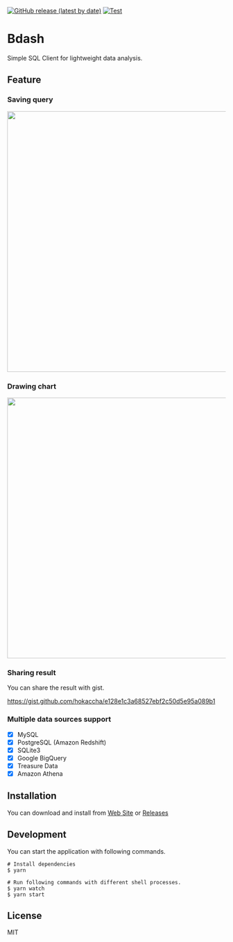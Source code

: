 [![GitHub release (latest by date)](https://img.shields.io/github/v/release/bdash-app/bdash)](https://github.com/bdash-app/bdash/releases/latest)
[![Test](https://github.com/bdash-app/bdash/actions/workflows/test.yml/badge.svg)](https://github.com/bdash-app/bdash/actions/workflows/test.yml)

# Bdash

Simple SQL Client for lightweight data analysis.

## Feature

### Saving query

<img width="600" src="https://raw.githubusercontent.com/bdash-app/bdash/1.2.2/assets/capture1.png">

### Drawing chart

<img width="600" src="https://raw.githubusercontent.com/bdash-app/bdash/1.2.2/assets/capture2.png">

### Sharing result

You can share the result with gist.

https://gist.github.com/hokaccha/e128e1c3a68527ebf2c50d5e95a089b1

### Multiple data sources support

* [x] MySQL
* [x] PostgreSQL (Amazon Redshift)
* [x] SQLite3
* [x] Google BigQuery
* [x] Treasure Data
* [x] Amazon Athena

## Installation

You can download and install from [Web Site](https://bdash.hokaccha.dev/) or [Releases](https://github.com/bdash-app/bdash/releases)

## Development

You can start the application with following commands.

```
# Install dependencies
$ yarn

# Run following commands with different shell processes.
$ yarn watch
$ yarn start
```

## License

MIT
